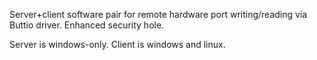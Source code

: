 Server+client software pair for remote hardware port writing/reading via Buttio driver. Enhanced security hole.

Server is windows-only.
Client is windows and linux.